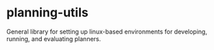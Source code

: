 # planning-utils
General library for setting up linux-based environments for developing, running, and evaluating planners.
